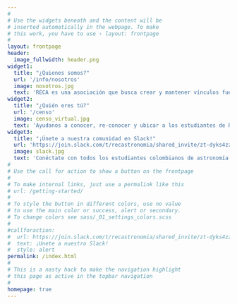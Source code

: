```yaml
---
#
# Use the widgets beneath and the content will be
# inserted automatically in the webpage. To make
# this work, you have to use › layout: frontpage
#
layout: frontpage
header:
  image_fullwidth: header.png
widget1:
  title: "¿Quienes somos?"
  url: '/info/nosotros'
  image: nosotros.jpg
  text: 'RECA es una asociación que busca crear y mantener vínculos fuertes entre los estudiantes de astronomía de Colombia.'
widget2:
  title: "¿Quién eres tú?"
  url: '/censo'
  image: censo_virtual.jpg
  text: 'Ayudanos a conocer, re-conocer y ubicar a los estudiantes de RECA. Si eres colombiano y estas proyectandote profesionalmente en astronomía por favor llena nuestro censo electronico.'
widget3:
  title: "¡Únete a nuestra comunidad en Slack!"
  url: 'https://join.slack.com/t/recastronomia/shared_invite/zt-dyks4zz6-kLfGl_4QPXLETtxn~DaFAQ'
  image: slack.jpg
  text: 'Conéctate con todos los estudiantes colombianos de astronomía del país y del exterior. Encontrarás diferentes canales para consejos, noticias, eventos y más.'
#
# Use the call for action to show a button on the frontpage
#
# To make internal links, just use a permalink like this
# url: /getting-started/
#
# To style the button in different colors, use no value
# to use the main color or success, alert or secondary.
# To change colors see sass/_01_settings_colors.scss
#
#callforaction:
#  url: https://join.slack.com/t/recastronomia/shared_invite/zt-dyks4zz6-kLfGl_4QPXLETtxn~DaFAQ
#  text: ¡Unete a nuestro Slack! 
#  style: alert
permalink: /index.html
#
# This is a nasty hack to make the navigation highlight
# this page as active in the topbar navigation
#
homepage: true
---
```

